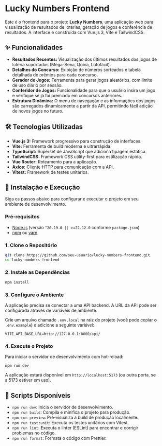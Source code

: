 # Lucky Numbers Frontend

Este é o frontend para o projeto **Lucky Numbers**, uma aplicação web para visualização de resultados de loterias, geração de jogos e conferência de resultados. A interface é construída com Vue.js 3, Vite e TailwindCSS.

## ✨ Funcionalidades

-   **Resultados Recentes:** Visualização dos últimos resultados dos jogos de loteria suportados (Mega-Sena, Quina, Lotofácil).
-   **Detalhes do Concurso:** Exibição de números sorteados e tabela detalhada de prêmios para cada concurso.
-   **Gerador de Jogos:** Ferramenta para gerar jogos aleatórios, com limite de uso diário por sessão.
-   **Conferidor de Jogos:** Funcionalidade para que o usuário insira um jogo e verifique se já foi premiado em concursos anteriores.
-   **Estrutura Dinâmica:** O menu de navegação e as informações dos jogos são carregados dinamicamente a partir da API, permitindo fácil adição de novos jogos no futuro.

## 🛠️ Tecnologias Utilizadas

-   **Vue.js 3:** Framework progressivo para construção de interfaces.
-   **Vite:** Ferramenta de build moderna e ultrarrápida.
-   **TypeScript:** Superset de JavaScript que adiciona tipagem estática.
-   **TailwindCSS:** Framework CSS utility-first para estilização rápida.
-   **Vue Router:** Roteamento para a aplicação.
-   **Axios:** Cliente HTTP para comunicação com a API.
-   **Vitest:** Framework de testes unitários.

## 🚀 Instalação e Execução

Siga os passos abaixo para configurar e executar o projeto em seu ambiente de desenvolvimento.

### Pré-requisitos

-   [Node.js](https://nodejs.org/) (versão `^20.19.0 || >=22.12.0` conforme `package.json`)
-   [npm](https://www.npmjs.com/) ou [yarn](https://yarnpkg.com/)

### 1. Clone o Repositório

```bash
git clone https://github.com/seu-usuario/lucky-numbers-frontend.git
cd lucky-numbers-frontend
```

### 2. Instale as Dependências

```bash
npm install
```

### 3. Configure o Ambiente

A aplicação precisa se conectar a uma API backend. A URL da API pode ser configurada através de variáveis de ambiente.

Crie um arquivo chamado `.env.local` na raiz do projeto (você pode copiar o `.env.example`) e adicione a seguinte variável:

```
VITE_API_BASE_URL=http://127.0.0.1:8000/api/
```

### 4. Execute o Projeto

Para iniciar o servidor de desenvolvimento com hot-reload:

```bash
npm run dev
```

A aplicação estará disponível em `http://localhost:5173` (ou outra porta, se a 5173 estiver em uso).

## 📜 Scripts Disponíveis

-   `npm run dev`: Inicia o servidor de desenvolvimento.
-   `npm run build`: Compila e minifica o projeto para produção.
-   `npm run preview`: Pré-visualiza a build de produção localmente.
-   `npm run test:unit`: Executa os testes unitários com Vitest.
-   `npm run lint`: Executa o linter (ESLint) para encontrar e corrigir problemas no código.
-   `npm run format`: Formata o código com Prettier.
